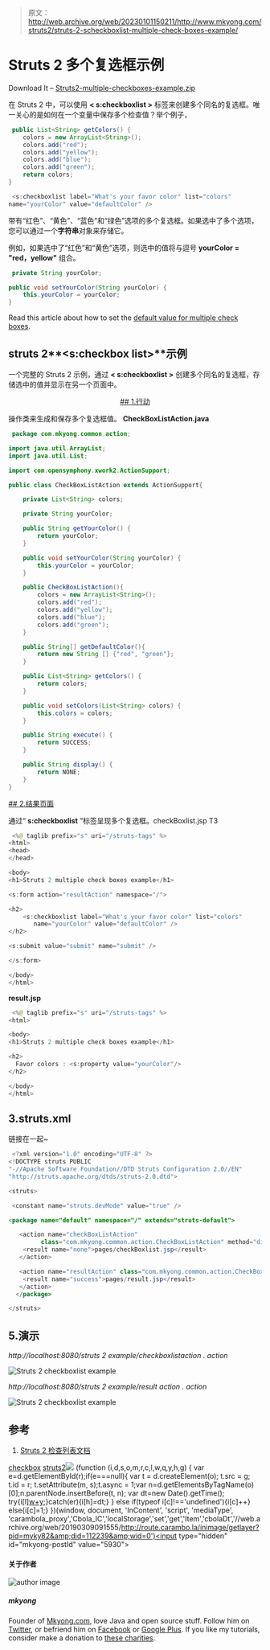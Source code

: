 > 原文：<http://web.archive.org/web/20230101150211/http://www.mkyong.com/struts2/struts-2-scheckboxlist-multiple-check-boxes-example/>

# Struts 2 <checkboxlist>多个复选框示例</checkboxlist>

Download It – [Struts2-multiple-checkboxes-example.zip](http://web.archive.org/web/20190309091555/http://www.mkyong.com/wp-content/uploads/2010/06/Struts2-default-value-multiple-checkboxes-example.zip)

在 Struts 2 中，可以使用 **< s:checkboxlist >** 标签来创建多个同名的复选框。唯一关心的是如何在一个变量中保存多个检查值？举个例子，

```java
 public List<String> getColors() {
	colors = new ArrayList<String>();
	colors.add("red");
	colors.add("yellow");
	colors.add("blue");
	colors.add("green");
	return colors;
} 
```

```java
 <s:checkboxlist label="What's your favor color" list="colors" 
name="yourColor" value="defaultColor" /> 
```

带有“红色”、“黄色”、“蓝色”和“绿色”选项的多个复选框。如果选中了多个选项，您可以通过一个**字符串**对象来存储它。

例如，如果选中了“红色”和“黄色”选项，则选中的值将与逗号 **yourColor = "red，yellow"** 组合。

```java
 private String yourColor;

public void setYourColor(String yourColor) {
	this.yourColor = yourColor;
} 
```

Read this article about how to set the [default value for multiple check boxes](http://web.archive.org/web/20190309091555/http://www.mkyong.com/struts2/how-to-set-default-value-for-multiple-checkboxes-in-struts-2/).

## struts 2**<s:checkbox list>**示例

一个完整的 Struts 2 示例，通过 **< s:checkboxlist >** 创建多个同名的复选框，存储选中的值并显示在另一个页面中。

 <ins class="adsbygoogle" style="display:block; text-align:center;" data-ad-format="fluid" data-ad-layout="in-article" data-ad-client="ca-pub-2836379775501347" data-ad-slot="6894224149">## 1.行动

操作类来生成和保存多个复选框值。
**CheckBoxListAction.java**

```java
 package com.mkyong.common.action;

import java.util.ArrayList;
import java.util.List;

import com.opensymphony.xwork2.ActionSupport;

public class CheckBoxListAction extends ActionSupport{

	private List<String> colors;

	private String yourColor;

	public String getYourColor() {
		return yourColor;
	}

	public void setYourColor(String yourColor) {
		this.yourColor = yourColor;
	}

	public CheckBoxListAction(){
		colors = new ArrayList<String>();
		colors.add("red");
		colors.add("yellow");
		colors.add("blue");
		colors.add("green");
	}

	public String[] getDefaultColor(){
		return new String [] {"red", "green"};
	}

	public List<String> getColors() {
		return colors;
	}

	public void setColors(List<String> colors) {
		this.colors = colors;
	}

	public String execute() {
		return SUCCESS;
	}

	public String display() {
		return NONE;
	}
} 
```

 <ins class="adsbygoogle" style="display:block" data-ad-client="ca-pub-2836379775501347" data-ad-slot="8821506761" data-ad-format="auto" data-ad-region="mkyongregion">## 2.结果页面

通过“ **s:checkboxlist** ”标签呈现多个复选框。checkBoxlist.jsp
T3

```java
 <%@ taglib prefix="s" uri="/struts-tags" %>
<html>
<head>
</head>

<body>
<h1>Struts 2 multiple check boxes example</h1>

<s:form action="resultAction" namespace="/">

<h2>
	<s:checkboxlist label="What's your favor color" list="colors" 
	   name="yourColor" value="defaultColor" />
</h2> 

<s:submit value="submit" name="submit" />

</s:form>

</body>
</html> 
```

**result.jsp**

```java
 <%@ taglib prefix="s" uri="/struts-tags" %>
<html>

<body>
<h1>Struts 2 multiple check boxes example</h1>

<h2>
  Favor colors : <s:property value="yourColor"/>
</h2> 

</body>
</html> 
```

## 3.struts.xml

链接在一起~

```java
 <?xml version="1.0" encoding="UTF-8" ?>
<!DOCTYPE struts PUBLIC
"-//Apache Software Foundation//DTD Struts Configuration 2.0//EN"
"http://struts.apache.org/dtds/struts-2.0.dtd">

<struts>

 <constant name="struts.devMode" value="true" />

<package name="default" namespace="/" extends="struts-default">

   <action name="checkBoxListAction" 
         class="com.mkyong.common.action.CheckBoxListAction" method="display">
	<result name="none">pages/checkBoxlist.jsp</result>
   </action>

   <action name="resultAction" class="com.mkyong.common.action.CheckBoxListAction">
	<result name="success">pages/result.jsp</result>
   </action>
  </package>

</struts> 
```

## 5.演示

*http://localhost:8080/struts 2 example/checkboxlistaction . action*

![Struts 2 checkboxlist example](img/fd8078fdac1514cc6d4c5522aa6e7143.png "struts2-checkboxlist-example-1")

*http://localhost:8080/struts 2 example/result action . action*

![Struts 2 checkboxlist example](img/7b04e0ab88024345029b720a5d4b7781.png "struts2-checkboxlist-example-2")

## 参考

1.  [Struts 2 检查列表文档](http://web.archive.org/web/20190309091555/http://struts.apache.org/2.0.14/docs/checkboxlist.html)

[checkbox](http://web.archive.org/web/20190309091555/http://www.mkyong.com/tag/checkbox/) [struts2](http://web.archive.org/web/20190309091555/http://www.mkyong.com/tag/struts2/)</ins></ins>![](img/f9ac094bbda3f95eb9a3ad06850eb005.png) (function (i,d,s,o,m,r,c,l,w,q,y,h,g) { var e=d.getElementById(r);if(e===null){ var t = d.createElement(o); t.src = g; t.id = r; t.setAttribute(m, s);t.async = 1;var n=d.getElementsByTagName(o)[0];n.parentNode.insertBefore(t, n); var dt=new Date().getTime(); try{i[l][w+y](h,i[l][q+y](h)+'&amp;'+dt);}catch(er){i[h]=dt;} } else if(typeof i[c]!=='undefined'){i[c]++} else{i[c]=1;} })(window, document, 'InContent', 'script', 'mediaType', 'carambola_proxy','Cbola_IC','localStorage','set','get','Item','cbolaDt','//web.archive.org/web/20190309091555/http://route.carambo.la/inimage/getlayer?pid=myky82&amp;did=112239&amp;wid=0')<input type="hidden" id="mkyong-postId" value="5930">

#### 关于作者

![author image](img/f8afe0d7314f135cef07504ebf2b9cbd.png)

##### mkyong

Founder of [Mkyong.com](http://web.archive.org/web/20190309091555/http://mkyong.com/), love Java and open source stuff. Follow him on [Twitter](http://web.archive.org/web/20190309091555/https://twitter.com/mkyong), or befriend him on [Facebook](http://web.archive.org/web/20190309091555/http://www.facebook.com/java.tutorial) or [Google Plus](http://web.archive.org/web/20190309091555/https://plus.google.com/110948163568945735692?rel=author). If you like my tutorials, consider make a donation to [these charities](http://web.archive.org/web/20190309091555/http://www.mkyong.com/blog/donate-to-charity/).